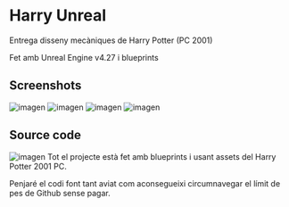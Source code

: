 # Harry Unreal
Entrega disseny mecàniques de Harry Potter (PC 2001)

Fet amb Unreal Engine v4.27 i blueprints

## Screenshots
![imagen](https://user-images.githubusercontent.com/4147225/208317650-17777cb1-053b-4dcb-a6e8-b59bcf34c5a1.png)
![imagen](https://user-images.githubusercontent.com/4147225/208317641-8d045756-24a0-442e-939f-bad2bc67ccd1.png)
![imagen](https://user-images.githubusercontent.com/4147225/208317703-b5334151-b7ff-472e-a53a-81620460aae6.png)
![imagen](https://user-images.githubusercontent.com/4147225/208317777-65700d9f-5dc0-419b-ba26-d394e8f6ad36.png)

## Source code

![imagen](https://user-images.githubusercontent.com/4147225/208317979-c3c0783c-2269-414d-b3eb-2df63f64ee9f.png)
Tot el projecte està fet amb blueprints i usant assets del Harry Potter 2001 PC.

Penjaré el codi font tant aviat com aconsegueixi circumnavegar el límit de pes de Github sense pagar.
